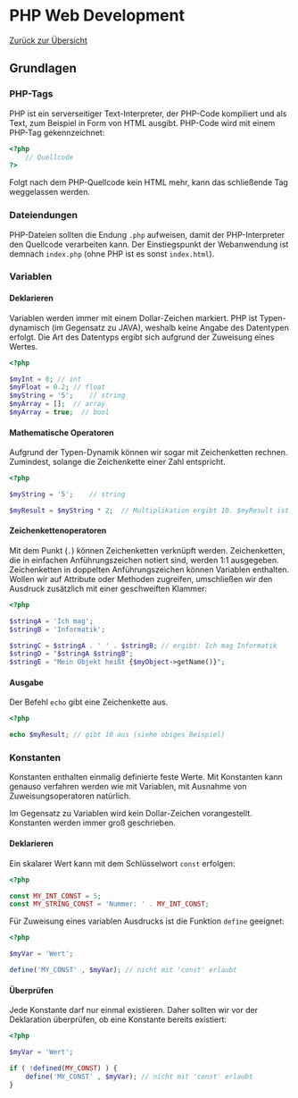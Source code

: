 # PHP Web Development

[Zurück zur Übersicht](/docs/php/index.md)

## Grundlagen
### PHP-Tags
PHP ist ein serverseitiger Text-Interpreter, der PHP-Code kompiliert und als Text,
zum Beispiel in Form von HTML ausgibt. PHP-Code wird mit einem PHP-Tag gekennzeichnet:

````php
<?php
    // Quellcode
?>
````

Folgt nach dem PHP-Quellcode kein HTML mehr, kann das schließende Tag weggelassen werden.

### Dateiendungen

PHP-Dateien sollten die Endung ``.php`` aufweisen, damit der PHP-Interpreter den Quellcode verarbeiten kann.
Der Einstiegspunkt der Webanwendung ist demnach ``index.php`` (ohne PHP ist es sonst ``index.html``).

### Variablen

#### Deklarieren

Variablen werden immer mit einem Dollar-Zeichen markiert. PHP ist Typen-dynamisch (im Gegensatz zu JAVA),
weshalb keine Angabe des Datentypen erfolgt. Die Art des Datentyps ergibt sich aufgrund der
Zuweisung eines Wertes.

````php
<?php

$myInt = 0; // int
$myFloat = 0.2; // float
$myString = '5';    // string
$myArray = [];  // array
$myArray = true;  // bool
````

#### Mathematische Operatoren

Aufgrund der Typen-Dynamik können wir sogar mit Zeichenketten rechnen. Zumindest, solange die
Zeichenkette einer Zahl entspricht.

````php
<?php

$myString = '5';    // string

$myResult = $myString * 2;  // Multiplikation ergibt 10. $myResult ist vom Typ int
````

#### Zeichenkettenoperatoren

Mit dem Punkt (``.``) können Zeichenketten verknüpft werden. Zeichenketten, die in einfachen
Anführungszeichen notiert sind, werden 1:1 ausgegeben. Zeichenketten in doppelten Anführungszeichen
können Variablen enthalten. Wollen wir auf Attribute oder Methoden zugreifen, umschließen
wir den Ausdruck zusätzlich mit einer geschweiften Klammer:

````php
<?php

$stringA = 'Ich mag';
$stringB = 'Informatik';

$stringC = $stringA . ' ' . $stringB; // ergibt: Ich mag Informatik
$stringD = "$stringA $stringB";
$stringE = "Mein Objekt heißt {$myObject->getName()}";
````

#### Ausgabe

Der Befehl ``echo`` gibt eine Zeichenkette aus.

````php
<?php

echo $myResult; // gibt 10 aus (siehe obiges Beispiel)
````

### Konstanten

Konstanten enthalten einmalig definierte feste Werte. Mit Konstanten kann genauso verfahren
werden wie mit Variablen, mit Ausnahme von Zuweisungsoperatoren natürlich.

Im Gegensatz zu Variablen wird kein Dollar-Zeichen vorangestellt. Konstanten werden immer groß
geschrieben.

#### Deklarieren

Ein skalarer Wert kann mit dem Schlüsselwort ``const`` erfolgen:

````php
<?php

const MY_INT_CONST = 5;
const MY_STRING_CONST = 'Nummer: ' . MY_INT_CONST;
````

Für Zuweisung eines variablen Ausdrucks ist die Funktion ``define`` geeignet:

`````php
<?php

$myVar = 'Wert';

define('MY_CONST' , $myVar); // nicht mit 'const' erlaubt
`````

#### Überprüfen

Jede Konstante darf nur einmal existieren. Daher sollten wir vor der Deklaration überprüfen,
ob eine Konstante bereits existiert:

`````php
<?php

$myVar = 'Wert';

if ( !defined(MY_CONST) ) {
    define('MY_CONST' , $myVar); // nicht mit 'const' erlaubt
}
`````


